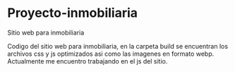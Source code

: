 # Proyecto-inmobiliaria
Sitio web para inmobiliaria

Codigo del sitio web para inmobiliaria, en la carpeta build se encuentran los archivos css y js optimizados asi como las imagenes en formato webp.
Actualmente me encuentro trabajando en el js del sitio.
